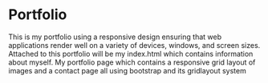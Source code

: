 # Portfolio
This is my portfolio using a responsive design ensuring that web applications render well on a variety of devices, windows, and screen sizes. Attached to this portfolio
will be  my index.html which contains information about myself. My portfolio page which contains a responsive grid layout of images and a contact page all using bootstrap and 
its gridlayout system